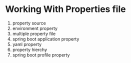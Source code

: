 
# Working With Properties file

1. property source
2. environment property
3. multiple property file
4. spring boot  application property
5. yaml  property
6. property hierchy
7. spring boot profile property
